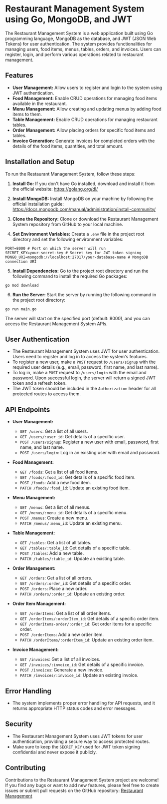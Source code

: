 # Restaurant Management System using Go, MongoDB, and JWT

The Restaurant Management System is a web application built using Go programming language, MongoDB as the database, and JWT (JSON Web Tokens) for user authentication. The system provides functionalities for managing users, food items, menus, tables, orders, and invoices. Users can register, login, and perform various operations related to restaurant management.

## Features

- **User Management:** Allow users to register and login to the system using JWT authentication.
- **Food Management:** Enable CRUD operations for managing food items available in the restaurant.
- **Menu Management:** Allow creating and updating menus by adding food items to them.
- **Table Management:** Enable CRUD operations for managing restaurant tables.
- **Order Management:** Allow placing orders for specific food items and tables.
- **Invoice Generation:** Generate invoices for completed orders with the details of the food items, quantities, and total amount.

## Installation and Setup

To run the Restaurant Management System, follow these steps:

1. **Install Go:** If you don't have Go installed, download and install it from the official website: https://golang.org/dl/

2. **Install MongoDB:** Install MongoDB on your machine by following the official installation guide: https://docs.mongodb.com/manual/administration/install-community/

3. **Clone the Repository:** Clone or download the Restaurant Management System repository from GitHub to your local machine.

4. **Set Environment Variables:** Create a `.env` file in the project root directory and set the following environment variables:

```
PORT=8000 # Port on which the server will run
SECRET_KEY=your-secret-key # Secret key for JWT token signing
MONGO_URI=mongodb://localhost:27017/your-database-name # MongoDB connection URI
```

5. **Install Dependencies:** Go to the project root directory and run the following command to install the required Go packages:

```
go mod download
```

6. **Run the Server:** Start the server by running the following command in the project root directory:

```
go run main.go
```


The server will start on the specified port (default: 8000), and you can access the Restaurant Management System APIs.

## User Authentication

- The Restaurant Management System uses JWT for user authentication. Users need to register and log in to access the system's features.
- To register a new user, make a `POST` request to `/users/signup` with the required user details (e.g., email, password, first name, and last name).
- To log in, make a `POST` request to `/users/login` with the email and password. Upon successful login, the server will return a signed JWT token and a refresh token.
- The JWT token should be included in the `Authorization` header for all protected routes to access them.

## API Endpoints

- **User Management:**
  - `GET /users`: Get a list of all users.
  - `GET /users/:user_id`: Get details of a specific user.
  - `POST /users/signup`: Register a new user with email, password, first name, and last name.
  - `POST /users/login`: Log in an existing user with email and password.

- **Food Management:**
  - `GET /foods`: Get a list of all food items.
  - `GET /foods/:food_id`: Get details of a specific food item.
  - `POST /foods`: Add a new food item.
  - `PATCH /foods/:food_id`: Update an existing food item.

- **Menu Management:**
  - `GET /menus`: Get a list of all menus.
  - `GET /menus/:menu_id`: Get details of a specific menu.
  - `POST /menus`: Create a new menu.
  - `PATCH /menus/:menu_id`: Update an existing menu.

- **Table Management:**
  - `GET /tables`: Get a list of all tables.
  - `GET /tables/:table_id`: Get details of a specific table.
  - `POST /tables`: Add a new table.
  - `PATCH /tables/:table_id`: Update an existing table.

- **Order Management:**
  - `GET /orders`: Get a list of all orders.
  - `GET /orders/:order_id`: Get details of a specific order.
  - `POST /orders`: Place a new order.
  - `PATCH /orders/:order_id`: Update an existing order.

- **Order Item Management:**
  - `GET /orderItems`: Get a list of all order items.
  - `GET /orderItems/:orderItem_id`: Get details of a specific order item.
  - `GET /orderItems-order/:order_id`: Get order items for a specific order.
  - `POST /orderItems`: Add a new order item.
  - `PATCH /orderItems/:orderItem_id`: Update an existing order item.

- **Invoice Management:**
  - `GET /invoices`: Get a list of all invoices.
  - `GET /invoices/:invoice_id`: Get details of a specific invoice.
  - `POST /invoices`: Generate a new invoice.
  - `PATCH /invoices/:invoice_id`: Update an existing invoice.

## Error Handling

- The system implements proper error handling for API requests, and it returns appropriate HTTP status codes and error messages.

## Security

- The Restaurant Management System uses JWT tokens for user authentication, providing a secure way to access protected routes.
- Make sure to keep the `SECRET_KEY` used for JWT token signing confidential and never expose it publicly.

## Contributing

Contributions to the Restaurant Management System project are welcome! If you find any bugs or want to add new features, please feel free to create issues or submit pull requests on the GitHub repository: [Restaurant Management](https://github.com/anmolchhabra21/Restaurant_Management_Go/)
